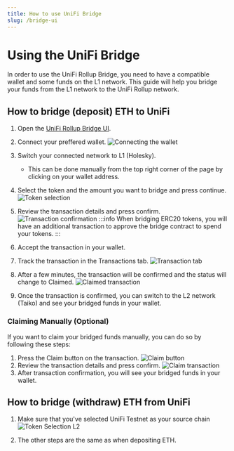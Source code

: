 ```yaml
---
title: How to use UniFi Bridge
slug: /bridge-ui
---
```


# Using the UniFi Bridge

In order to use the UniFi Rollup Bridge, you need to have a compatible wallet and some funds on the L1 network. This guide will help you bridge your funds from the L1 network to the UniFi Rollup network.

## How to bridge (deposit) ETH to UniFi

1. Open the [UniFi Rollup Bridge UI](https://testnet-bridge.unifi.puffer.fi/).
2. Connect your preffered wallet.
   ![Connecting the wallet](/img/rollup/connect-wallet.png)
3. Switch your connected network to L1 (Holesky).

   - This can be done manually from the top right corner of the page by clicking on your wallet address.

4. Select the token and the amount you want to bridge and press continue.
   ![Token selection](/img/rollup/select-token.png)
5. Review the transaction details and press confirm.
   ![Transaction confirmation](/img/rollup/confirm-transaction.png)
   :::info
   When bridging ERC20 tokens, you will have an additional transaction to approve the bridge contract to spend your tokens.
   :::
6. Accept the transaction in your wallet.
7. Track the transaction in the Transactions tab.
   ![Transaction tab](/img/rollup/transaction-tab.png)
8. After a few minutes, the transaction will be confirmed and the status will change to Claimed.
   ![Claimed transaction](/img/rollup/claimed-transaction.png)
9. Once the transaction is confirmed, you can switch to the L2 network (Taiko) and see your bridged funds in your wallet.

### Claiming Manually (Optional)

If you want to claim your bridged funds manually, you can do so by following these steps:

1. Press the Claim button on the transaction.
   ![Claim button](/img/rollup/claim-button.png)
2. Review the transaction details and press confirm.
   ![Claim transaction](/img/rollup/claim-transaction.png)
3. After transaction confirmation, you will see your bridged funds in your wallet.

## How to bridge (withdraw) ETH from UniFi

1. Make sure that you've selected UniFi Testnet as your source chain
   ![Token Selection L2](/img/rollup/select-token-l2.png)

2. The other steps are the same as when depositing ETH.
